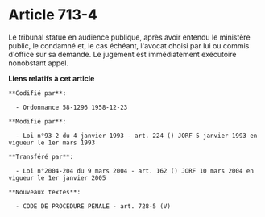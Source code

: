# Article 713-4

Le tribunal statue en audience publique, après avoir entendu le ministère public, le condamné et, le cas échéant, l'avocat
choisi par lui ou commis d'office sur sa demande. Le jugement est immédiatement exécutoire nonobstant appel.

**Liens relatifs à cet article**

	**Codifié par**:

	  - Ordonnance 58-1296 1958-12-23

	**Modifié par**:

	  - Loi n°93-2 du 4 janvier 1993 - art. 224 () JORF 5 janvier 1993 en vigueur le 1er mars 1993

	**Transféré par**:

	  - Loi n°2004-204 du 9 mars 2004 - art. 162 () JORF 10 mars 2004 en vigueur le 1er janvier 2005

	**Nouveaux textes**:

	  - CODE DE PROCEDURE PENALE - art. 728-5 (V)
